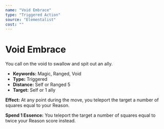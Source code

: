 ```yaml
---
name: "Void Embrace"
type: "Triggered Action"
source: "Elementalist"
cost: ""
---
```


# Void Embrace

You call on the void to swallow and spit out an ally.

- **Keywords:** Magic, Ranged, Void
- **Type:** Triggered
- **Distance:** Self or Ranged 5
- **Target:** Self or 1 ally

**Effect:** At any point during the move, you teleport the target a number of squares equal to your Reason.

**Spend 1 Essence:** You teleport the target a number of squares equal to twice your Reason score instead.
